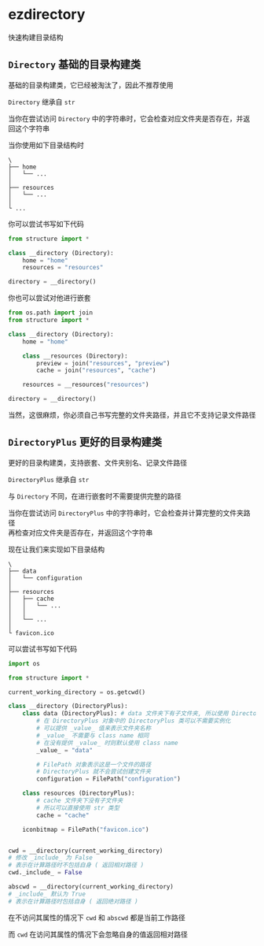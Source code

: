 # ezdirectory

快速构建目录结构


## `Directory` 基础的目录构建类

基础的目录构建类，它已经被淘汰了，因此不推荐使用

`Directory` 继承自 `str` 

当你在尝试访问 `Directory` 中的字符串时，它会检查对应文件夹是否存在，并返回这个字符串

当你使用如下目录结构时

```TEXT
\
├── home
│   └── ...
│
├── resources
│   └── ...
│
└ ...
```

你可以尝试书写如下代码

```Python
from structure import *

class __directory (Directory):
    home = "home"
    resources = "resources"

directory = __directory()
```

你也可以尝试对他进行嵌套

```Python
from os.path import join
from structure import *

class __directory (Directory):
    home = "home"

    class __resources (Directory):
        preview = join("resources", "preview")
        cache = join("resources", "cache")

    resources = __resources("resources")

directory = __directory()
```

当然，这很麻烦，你必须自己书写完整的文件夹路径，并且它不支持记录文件路径


## `DirectoryPlus` 更好的目录构建类

更好的目录构建类，支持嵌套、文件夹别名、记录文件路径

`DirectoryPlus` 继承自 `str`

与 `Directory` 不同，在进行嵌套时不需要提供完整的路径

当你在尝试访问 `DirectoryPlus` 中的字符串时，它会检查并计算完整的文件夹路径<br/>
再检查对应文件夹是否存在，并返回这个字符串

现在让我们来实现如下目录结构

```TEXT
\
├── data
│   └── configuration
│
├── resources
│   ├── cache
│   │   └── ...
│   │
│   └── ...
│
└ favicon.ico
```

可以尝试书写如下代码

```Python
import os

from structure import *

current_working_directory = os.getcwd()

class __directory (DirectoryPlus):
    class data (DirectoryPlus): # data 文件夹下有子文件夹, 所以使用 DirectoryPlus 类
        # 在 DirectoryPlus 对象中的 DirectoryPlus 类可以不需要实例化
        # 可以提供 _value_ 值来表示文件夹名称
        # _value_ 不需要与 class name 相同
        # 在没有提供 _value_ 时则默认使用 class name
        _value_ = "data"

        # FilePath 对象表示这是一个文件的路径
        # DirectoryPlus 就不会尝试创建文件夹
        configuration = FilePath("configuration")

    class resources (DirectoryPlus):
        # cache 文件夹下没有子文件夹
        # 所以可以直接使用 str 类型
        cache = "cache"

    iconbitmap = FilePath("favicon.ico")


cwd = __directory(current_working_directory)
# 修改 _include_ 为 False
# 表示在计算路径时不包括自身 ( 返回相对路径 )
cwd._include_ = False

abscwd = __directory(current_working_directory)
# _include_ 默认为 True
# 表示在计算路径时包括自身 ( 返回绝对路径 )
```

在不访问其属性的情况下 `cwd` 和 `abscwd` 都是当前工作路径

而 `cwd` 在访问其属性的情况下会忽略自身的值返回相对路径

